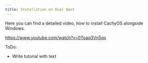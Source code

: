 ```yaml
---
title: Installation on Dual Boot
---
```


Here you can find a detailed video, how to install CachyOS alongside Windows.

<https://www.youtube.com/watch?v=0Toaq3Vn5qs>

ToDo:
- Write tutorial with text
